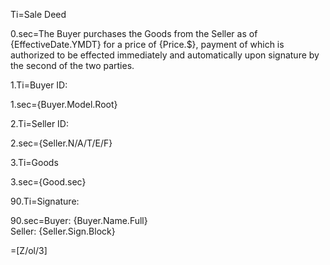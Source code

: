 Ti=Sale Deed

0.sec=The Buyer purchases the Goods from the Seller as of {EffectiveDate.YMDT} for a price of {Price.$}, payment of which is authorized to be effected immediately and automatically upon signature by the second of the two parties.

1.Ti=Buyer ID:

1.sec={Buyer.Model.Root}

2.Ti=Seller ID:

2.sec={Seller.N/A/T/E/F}

3.Ti=Goods

3.sec={Good.sec}

90.Ti=Signature:

90.sec=Buyer: {Buyer.Name.Full}<br>Seller: {Seller.Sign.Block}

=[Z/ol/3]